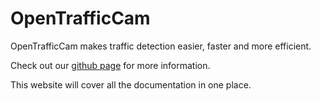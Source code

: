 # OpenTrafficCam

OpenTrafficCam makes traffic detection easier, faster and more efficient.

Check out our [github page](https://github.com/OpenTrafficCam) for more information.

This website will cover all the documentation in one place.
